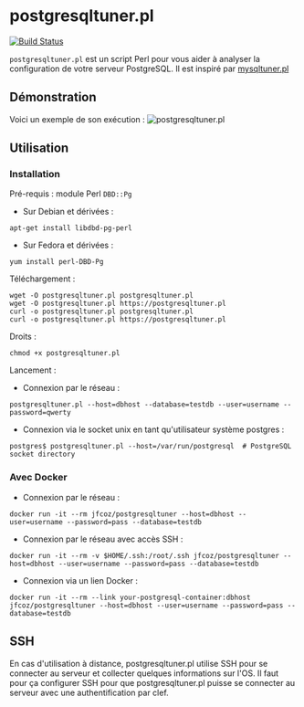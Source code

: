 # postgresqltuner.pl

[![Build Status](https://travis-ci.org/jfcoz/postgresqltuner.svg?branch=master)](https://travis-ci.org/jfcoz/postgresqltuner)

`postgresqltuner.pl` est un script Perl pour vous aider à analyser la configuration de votre serveur PostgreSQL. Il est inspiré par [mysqltuner.pl](https://github.com/major/MySQLTuner-perl)

## Démonstration

Voici un exemple de son exécution :
![postgresqltuner.pl](https://github.com/jfcoz/postgresqltuner/blob/master/documentation/postgresqltuner.png)

## Utilisation

### Installation

Pré-requis : module Perl `DBD::Pg`

- Sur Debian et dérivées :
```
apt-get install libdbd-pg-perl
```
- Sur Fedora et dérivées :
```
yum install perl-DBD-Pg
```

Téléchargement :

```
wget -O postgresqltuner.pl postgresqltuner.pl
wget -O postgresqltuner.pl https://postgresqltuner.pl
curl -o postgresqltuner.pl postgresqltuner.pl
curl -o postgresqltuner.pl https://postgresqltuner.pl
```

Droits :
```
chmod +x postgresqltuner.pl
```

Lancement :
- Connexion par le réseau :
```
postgresqltuner.pl --host=dbhost --database=testdb --user=username --password=qwerty
```
- Connexion via le socket unix en tant qu'utilisateur système postgres :
```
postgres$ postgresqltuner.pl --host=/var/run/postgresql  # PostgreSQL socket directory
```

### Avec Docker

 - Connexion par le réseau :
```
docker run -it --rm jfcoz/postgresqltuner --host=dbhost --user=username --password=pass --database=testdb
```
 - Connexion par le réseau avec accès SSH :
```
docker run -it --rm -v $HOME/.ssh:/root/.ssh jfcoz/postgresqltuner --host=dbhost --user=username --password=pass --database=testdb
```
 - Connexion via un lien Docker :
```
docker run -it --rm --link your-postgresql-container:dbhost jfcoz/postgresqltuner --host=dbhost --user=username --password=pass --database=testdb
```

## SSH

En cas d'utilisation à distance, postgresqltuner.pl utilise SSH pour se connecter au serveur et collecter quelques informations sur l'OS. Il faut pour ça configurer SSH pour que postgresqltuner.pl puisse se connecter au serveur avec une authentification par clef.

